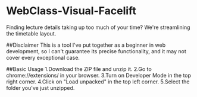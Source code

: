 # WebClass-Visual-Facelift
Finding lecture details taking up too much of your time? We're streamlining the timetable layout.

##Disclaimer
This is a tool I've put together as a beginner in web development, so I can't guarantee its precise functionality, and it may not cover every exceptional case.

##Basic Usage
1.Download the ZIP file and unzip it.
2.Go to chrome://extensions/ in your browser.
3.Turn on Developer Mode in the top right corner.
4.Click on "Load unpacked" in the top left corner.
5.Select the folder you've just unzipped.
